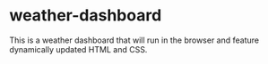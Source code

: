 # weather-dashboard
This is a weather dashboard that will run in the browser and feature dynamically updated HTML and CSS.
